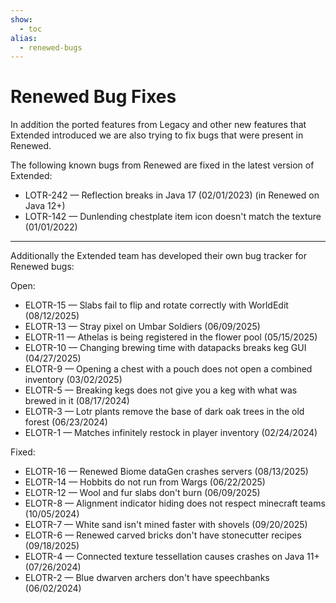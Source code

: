 ```yaml
---
show:
  - toc
alias:
  - renewed-bugs
---
```


# **Renewed Bug Fixes**
In addition the ported features from Legacy and other new features that Extended introduced we are also trying to fix bugs that were present in Renewed.

The following known bugs from Renewed are fixed in the latest version of Extended:

- LOTR-242 — Reflection breaks in Java 17 (02/01/2023) (in Renewed on Java 12+)
- LOTR-142 — Dunlending chestplate item icon doesn't match the texture (01/01/2022)

---
Additionally the Extended team has developed their own bug tracker for Renewed bugs:

Open:

- ELOTR-15 — Slabs fail to flip and rotate correctly with WorldEdit (08/12/2025)
- ELOTR-13 — Stray pixel on Umbar Soldiers (06/09/2025)
- ELOTR-11 — Athelas is being registered in the flower pool (05/15/2025)
- ELOTR-10 — Changing brewing time with datapacks breaks keg GUI (04/27/2025)
- ELOTR-9 — Opening a chest with a pouch does not open a combined inventory (03/02/2025)
- ELOTR-5 — Breaking kegs does not give you a keg with what was brewed in it (08/17/2024)
- ELOTR-3 — Lotr plants remove the base of dark oak trees in the old forest  (06/23/2024)
- ELOTR-1 — Matches infinitely restock in player inventory  (02/24/2024)

Fixed:

- ELOTR-16 — Renewed Biome dataGen crashes servers (08/13/2025)
- ELOTR-14 — Hobbits do not run from Wargs (06/22/2025)
- ELOTR-12 — Wool and fur slabs don't burn (06/09/2025)
- ELOTR-8 — Alignment indicator hiding does not respect minecraft teams (10/05/2024)
- ELOTR-7 — White sand isn't mined faster with shovels (09/20/2025)
- ELOTR-6 — Renewed carved bricks don't have stonecutter recipes (09/18/2025)
- ELOTR-4 — Connected texture tessellation causes crashes on Java 11+  (07/26/2024)
- ELOTR-2 — Blue dwarven archers don't have speechbanks (06/02/2024)